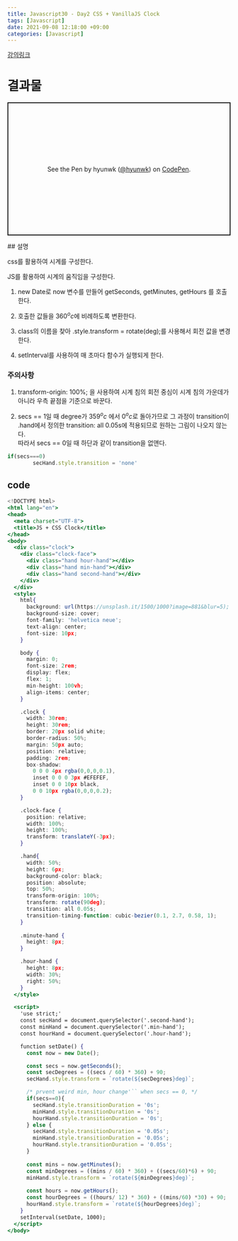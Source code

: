 ```yaml
---
title: Javascript30 - Day2 CSS + VanillaJS Clock
tags: [Javascript]
date: 2021-09-08 12:18:00 +09:00
categories: [Javascript]
---
```


[강의링크](https://www.youtube.com/watch?v=xu87YWbr4X0&list=PLu8EoSxDXHP6CGK4YVJhL_VWetA865GOH&index=4)


# 결과물

<p class="codepen" data-height="485" data-default-tab="result" data-slug-hash="OJgWOXe" data-user="hyunwk" style="height: 300px; box-sizing: border-box; display: flex; align-items: center; justify-content: center; border: 2px solid; margin: 1em 0; padding: 1em;">
  <span>See the Pen <a href="https://codepen.io/hyunwk/pen/OJgWOXe">
  </a> by hyunwk (<a href="https://codepen.io/hyunwk">@hyunwk</a>)
  on <a href="https://codepen.io">CodePen</a>.</span>
</p>
<script async src="https://cpwebassets.codepen.io/assets/embed/ei.js"></script>
## 설명

css를 활용하여 시계를 구성한다.

JS를 활용하여 시계의 움직임을 구성한다.
1. new Date로 now 변수를 만들어 getSeconds, getMinutes, getHours 를 호출한다.

2. 호출한 값들을 $360^oc$에 비례하도록 변환한다.  

3. class의 이름을 찾아 .style.transform = rotate(deg);를 사용해서 회전 값을 변경한다.

4. setInterval를 사용하여 매 초마다 함수가 실행되게 한다.

### 주의사항
1. transform-origin: 100%; 을 사용하여 시계 침의 회전 중심이 시계 침의 가운데가 아니라 우측 끝점을 기준으로 바꾼다.  

2.  secs == 1일 때 degree가 $359^oc$ 에서 $0^oc$로 돌아가므로 
그 과정이 transition이 .hand에서 정의한 transition: all 0.05s에 적용되므로 원하는 그림이 나오지 않는다.  
따라서 secs == 0일 때 하단과 같이 transition을 없앤다.

```jsx
if(secs===0)
        secHand.style.transition = 'none'
```

## code

```jsx
<!DOCTYPE html>
<html lang="en">
<head>
  <meta charset="UTF-8">
  <title>JS + CSS Clock</title>
</head>
<body>
  <div class="clock">
    <div class="clock-face">
      <div class="hand hour-hand"></div>
      <div class="hand min-hand"></div>
      <div class="hand second-hand"></div>
    </div>
  </div>
  <style>
    html{
      background: url(https://unsplash.it/1500/1000?image=881&blur=5);
      background-size: cover;
      font-family: 'helvetica neue';
      text-align: center;
      font-size: 10px;
    }

    body {
      margin: 0;
      font-size: 2rem;
      display: flex;
      flex: 1;
      min-height: 100vh;
      align-items: center;
    }

    .clock {
      width: 30rem;
      height: 30rem;
      border: 20px solid white;
      border-radius: 50%;
      margin: 50px auto;
      position: relative;
      padding: 2rem;
      box-shadow: 
        0 0 0 4px rgba(0,0,0,0.1),
        inset 0 0 0 3px #EFEFEF,
        inset 0 0 10px black,
        0 0 10px rgba(0,0,0,0.2);
    }

    .clock-face {
      position: relative;
      width: 100%;
      height: 100%;
      transform: translateY(-3px);
    }

    .hand{
      width: 50%;
      height: 6px;
      background-color: black;
      position: absolute;
      top: 50%;
      transform-origin: 100%;
      transform: rotate(90deg);
      transition: all 0.05s;
      transition-timing-function: cubic-bezier(0.1, 2.7, 0.58, 1);
    }
    
    .minute-hand {
      height: 8px;
    }

    .hour-hand {
      height: 8px;
      width: 30%;
      right: 50%;  
    }
  </style>

  <script>
    'use strict;'
    const secHand = document.querySelector('.second-hand');
    const minHand = document.querySelector('.min-hand');
    const hourHand = document.querySelector('.hour-hand');

    function setDate() {
      const now = new Date();

      const secs = now.getSeconds();
      const secDegrees = ((secs / 60) * 360) + 90;
      secHand.style.transform = `rotate(${secDegrees}deg)`;

      /* prvent weird min, hour change'`` when secs == 0, */
      if(secs==0){
        secHand.style.transitionDuration = '0s';
        minHand.style.transitionDuration = '0s';
        hourHand.style.transitionDuration = '0s';
      } else {
        secHand.style.transitionDuration = '0.05s';
        minHand.style.transitionDuration = '0.05s';
        hourHand.style.transitionDuration = '0.05s';
      }
      
      const mins = now.getMinutes();
      const minDegrees = ((mins / 60) * 360) + ((secs/60)*6) + 90;
      minHand.style.transform = `rotate(${minDegrees}deg)`;
      
      const hours = now.getHours();
      const hourDegrees = ((hours/ 12) * 360) + ((mins/60) *30) + 90;
      hourHand.style.transform = `rotate(${hourDegrees}deg)`;
    }
    setInterval(setDate, 1000);
  </script>
</body>
```
